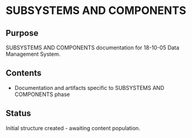 # SUBSYSTEMS AND COMPONENTS

## Purpose
SUBSYSTEMS AND COMPONENTS documentation for 18-10-05 Data Management System.

## Contents
- Documentation and artifacts specific to SUBSYSTEMS AND COMPONENTS phase

## Status
Initial structure created - awaiting content population.
